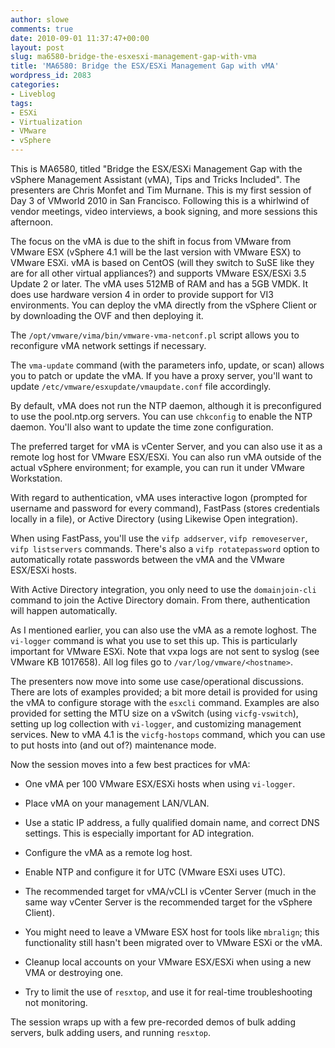 ```yaml
---
author: slowe
comments: true
date: 2010-09-01 11:37:47+00:00
layout: post
slug: ma6580-bridge-the-esxesxi-management-gap-with-vma
title: 'MA6580: Bridge the ESX/ESXi Management Gap with vMA'
wordpress_id: 2083
categories:
- Liveblog
tags:
- ESXi
- Virtualization
- VMware
- vSphere
---
```


This is MA6580, titled "Bridge the ESX/ESXi Management Gap with the vSphere Management Assistant (vMA), Tips and Tricks Included". The presenters are Chris Monfet and Tim Murnane. This is my first session of Day 3 of VMworld 2010 in San Francisco. Following this is a whirlwind of vendor meetings, video interviews, a book signing, and more sessions this afternoon.

The focus on the vMA is due to the shift in focus from VMware from VMware ESX (vSphere 4.1 will be the last version with VMware ESX) to VMware ESXi. vMA is based on CentOS (will they switch to SuSE like they are for all other virtual appliances?) and supports VMware ESX/ESXi 3.5 Update 2 or later. The vMA uses 512MB of RAM and has a 5GB VMDK. It does use hardware version 4 in order to provide support for VI3 environments. You can deploy the vMA directly from the vSphere Client or by downloading the OVF and then deploying it.

The `/opt/vmware/vima/bin/vmware-vma-netconf.pl` script allows you to reconfigure vMA network settings if necessary.

The `vma-update` command (with the parameters info, update, or scan) allows you to patch or update the vMA. If you have a proxy server, you'll want to update `/etc/vmware/esxupdate/vmaupdate.conf` file accordingly.

By default, vMA does not run the NTP daemon, although it is preconfigured to use the pool.ntp.org servers. You can use `chkconfig` to enable the NTP daemon. You'll also want to update the time zone configuration.

The preferred target for vMA is vCenter Server, and you can also use it as a remote log host for VMware ESX/ESXi. You can also run vMA outside of the actual vSphere environment; for example, you can run it under VMware Workstation.

With regard to authentication, vMA uses interactive logon (prompted for username and password for every command), FastPass (stores credentials locally in a file), or Active Directory (using Likewise Open integration).

When using FastPass, you'll use the `vifp addserver`, `vifp removeserver`, `vifp listservers` commands. There's also a `vifp rotatepassword` option to automatically rotate passwords between the vMA and the VMware ESX/ESXi hosts.

With Active Directory integration, you only need to use the `domainjoin-cli` command to join the Active Directory domain. From there, authentication will happen automatically.

As I mentioned earlier, you can also use the vMA as a remote loghost. The `vi-logger` command is what you use to set this up. This is particularly important for VMware ESXi. Note that vxpa logs are not sent to syslog (see VMware KB 1017658). All log files go to `/var/log/vmware/<hostname>`.

The presenters now move into some use case/operational discussions. There are lots of examples provided; a bit more detail is provided for using the vMA to configure storage with the `esxcli` command. Examples are also provided for setting the MTU size on a vSwitch (using `vicfg-vswitch`), setting up log collection with `vi-logger`, and customizing management services. New to vMA 4.1 is the `vicfg-hostops` command, which you can use to put hosts into (and out of?) maintenance mode.

Now the session moves into a few best practices for vMA:

* One vMA per 100 VMware ESX/ESXi hosts when using `vi-logger`.

* Place vMA on your management LAN/VLAN.

* Use a static IP address, a fully qualified domain name, and correct DNS settings. This is especially important for AD integration.

* Configure the vMA as a remote log host.

* Enable NTP and configure it for UTC (VMware ESXi uses UTC).

* The recommended target for vMA/vCLI is vCenter Server (much in the same way vCenter Server is the recommended target for the vSphere Client).

* You might need to leave a VMware ESX host for tools like `mbralign`; this functionality still hasn't been migrated over to VMware ESXi or the vMA.

* Cleanup local accounts on your VMware ESX/ESXi when using a new VMA or destroying one.

* Try to limit the use of `resxtop`, and use it for real-time troubleshooting not monitoring.

The session wraps up with a few pre-recorded demos of bulk adding servers, bulk adding users, and running `resxtop`.
